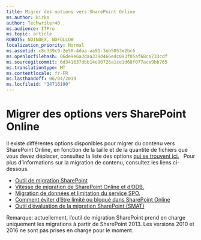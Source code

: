 ```yaml
---
title: Migrer des options vers SharePoint Online
ms.author: kirks
author: Techwriter40
ms.audience: ITPro
ms.topic: article
ROBOTS: NOINDEX, NOFOLLOW
localization_priority: Normal
ms.assetid: c8c339c9-2e50-4daa-aa91-3eb5053e2bc6
ms.openlocfilehash: 06de9e6a3daa339d466edc093f05af68ca733cdf
ms.sourcegitcommit: 6d341637dbb14e90726a1ce1d68f077ace9bb765
ms.translationtype: MT
ms.contentlocale: fr-FR
ms.lasthandoff: 06/04/2019
ms.locfileid: "34716190"
---
```

# <a name="migrate-options-to-sharepoint-online"></a>Migrer des options vers SharePoint Online

<p>Il existe différentes options disponibles pour migrer du contenu vers SharePoint Online, en fonction de la taille et de la quantité de fichiers que vous devez déplacer, consultez la liste des options <a href="https://docs.microsoft.com/en-us/sharepointmigration/migrate-to-sharepoint-online">qui se trouvent ici.</a> &nbsp; Pour plus d’informations sur la migration de contenu, consultez les liens ci-dessous.</p> <ul> <li><a href="https://docs.microsoft.com/en-us/sharepointmigration/introducing-the-sharepoint-migration-tool">Outil de migration SharePoint</a></li> <li><a href="https://docs.microsoft.com/en-us/sharepointmigration/sharepoint-online-and-onedrive-migration-speed">Vitesse de migration de SharePoint Online et d’ODB.</a></li> <li><a href="https://blogs.technet.microsoft.com/sposupport/2017/08/12/data-migration-and-spo-service-throttling/">Migration de données et limitation du service SPO.</a></li> <li><a href="https://docs.microsoft.com/en-us/sharepoint/dev/general-development/how-to-avoid-getting-throttled-or-blocked-in-sharepoint-online">Comment éviter d’être limité ou bloqué dans SharePoint Online</a></li> <li><a href="https://www.microsoft.com/en-us/download/details.aspx?id=53598&amp;751be11f-ede8-5a0c-058c-2ee190a24fa6=True">Outil d’évaluation de la migration SharePoint (SMAT)</a></li> </ul> <p>Remarque: actuellement, l’outil de migration SharePoint prend en charge uniquement les migrations à partir de SharePoint 2013. Les versions 2010 et 2016 ne sont pas prises en charge pour le moment.</p>

